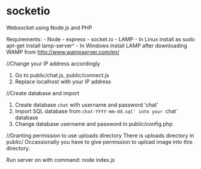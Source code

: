 # socketio
Websocket using Node.js and PHP

Requirements: 
	- Node
	- express 
	- socket.io 
	- LAMP 
	 	- In Linux install as sudo apt-get install lamp-server^
		- In Windows install LAMP after downloading WAMP from http://www.wampserver.com/en/

//Change your IP address accordingly
1. Go to public/chat.js, public/connect.js
2. Replace localhost with your IP address

//Create database and import
1. Create database `chat` with username and password 'chat'
2. Import SQL database from `chat-YYYY-mm-dd.sql' into your `chat` database
3. Change database username and password in public/config.php

//Granting permission to use uploads directory
There is uploads directory in public/
Occassionally you have to give permission to upload image into this directory.
 
Run server on with command: node index.js


